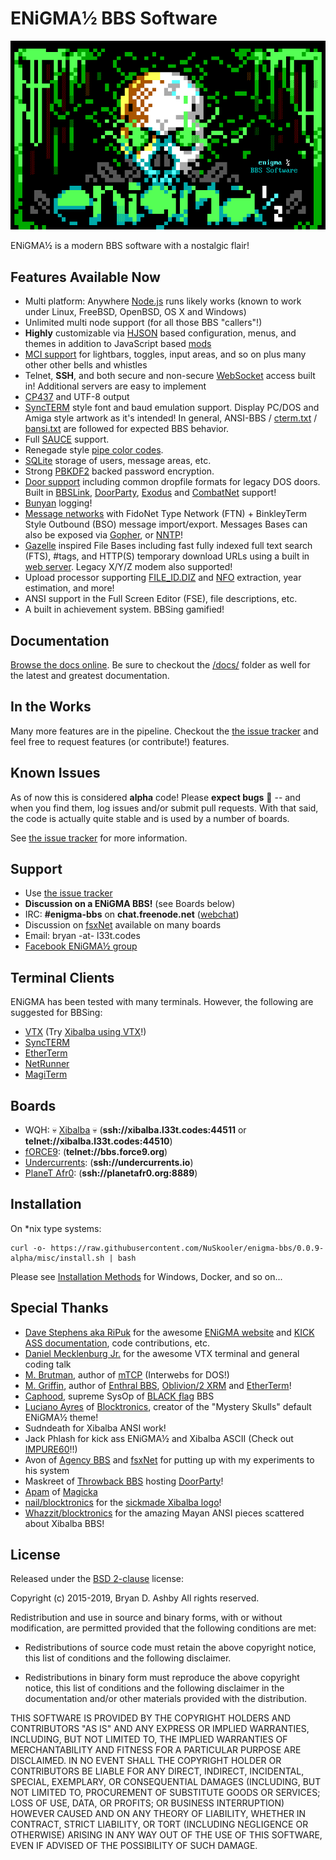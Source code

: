 # ENiGMA½ BBS Software

![ENiGMA½ BBS](docs/assets/images/enigma-bbs.png "ENiGMA½ BBS")

ENiGMA½ is a modern BBS software with a nostalgic flair!


## Features Available Now
 * Multi platform: Anywhere [Node.js](https://nodejs.org/) runs likely works (known to work under Linux, FreeBSD, OpenBSD, OS X and Windows)
 * Unlimited multi node support (for all those BBS "callers"!)
 * **Highly** customizable via [HJSON](http://hjson.org/) based configuration, menus, and themes in addition to JavaScript based [mods](docs/modding/existing-mods.md)
 * [MCI support](docs/art/mci.md) for lightbars, toggles, input areas, and so on plus many other other bells and whistles
 * Telnet, **SSH**, and both secure and non-secure [WebSocket](https://en.wikipedia.org/wiki/WebSocket) access built in! Additional servers are easy to implement
 * [CP437](http://www.ascii-codes.com/) and UTF-8 output
 * [SyncTERM](http://syncterm.bbsdev.net/) style font and baud emulation support. Display PC/DOS and Amiga style artwork as it's intended! In general, ANSI-BBS / [cterm.txt](http://cvs.synchro.net/cgi-bin/viewcvs.cgi/*checkout*/src/conio/cterm.txt?content-type=text%2Fplain&revision=HEAD) / [bansi.txt](http://www.bbsdocumentary.com/library/PROGRAMS/GRAPHICS/ANSI/bansi.txt) are followed for expected BBS behavior.
 * Full [SAUCE](http://www.acid.org/info/sauce/sauce.htm) support.
 * Renegade style [pipe color codes](/docs/configuration/colour-codes.md).
 * [SQLite](http://sqlite.org/) storage of users, message areas, etc.
 * Strong [PBKDF2](https://en.wikipedia.org/wiki/PBKDF2) backed password encryption.
 * [Door support](docs/modding/door-servers.md) including common dropfile formats for legacy DOS doors. Built in [BBSLink](http://bbslink.net/), [DoorParty](http://forums.throwbackbbs.com/), [Exodus](https://oddnetwork.org/exodus/) and [CombatNet](http://combatnet.us/) support!
 * [Bunyan](https://github.com/trentm/node-bunyan) logging!
 * [Message networks](docs/messageareas/message-networks.md) with FidoNet Type Network (FTN) + BinkleyTerm Style Outbound (BSO) message import/export. Messages Bases can also be exposed via [Gopher](docs/servers/gopher.md), or [NNTP](docs/servers/nntp.md)!
 * [Gazelle](https://github.com/WhatCD/Gazelle) inspired File Bases including fast fully indexed full text search (FTS), #tags, and HTTP(S) temporary download URLs using a built in [web server](docs/servers/web-server.md). Legacy X/Y/Z modem also supported!
 * Upload processor supporting [FILE_ID.DIZ](https://en.wikipedia.org/wiki/FILE_ID.DIZ) and [NFO](https://en.wikipedia.org/wiki/.nfo) extraction, year estimation, and more!
 * ANSI support in the Full Screen Editor (FSE), file descriptions, etc.
 * A built in achievement system. BBSing gamified!
 
## Documentation
[Browse the docs online](https://nuskooler.github.io/enigma-bbs/). Be sure to checkout the [/docs/](/docs/) folder as well for the latest and greatest documentation.
 
## In the Works
Many more features are in the pipeline. Checkout the [the issue tracker](https://github.com/NuSkooler/enigma-bbs/issues) and feel free to request features (or contribute!) features.

## Known Issues
As of now this is considered **alpha** code! Please **expect bugs** :bug: -- and when you find them, log issues and/or submit pull requests. With that said, the code is actually quite stable and is used by a number of boards.

See [the issue tracker](https://github.com/NuSkooler/enigma-bbs/issues) for more information.

## Support
* Use [the issue tracker](https://github.com/NuSkooler/enigma-bbs/issues)
* **Discussion on a ENiGMA BBS!** (see Boards below)
* IRC: **#enigma-bbs** on **chat.freenode.net** ([webchat](https://webchat.freenode.net/?channels=enigma-bbs))
* Discussion on [fsxNet](http://bbs.geek.nz/#fsxNet) available on many boards
* Email: bryan -at- l33t.codes
* [Facebook ENiGMA½ group](https://www.facebook.com/groups/enigmabbs/)

## Terminal Clients
ENiGMA has been tested with many terminals. However, the following are suggested for BBSing:
* [VTX](https://github.com/codewar65/VTX_ClientServer) (Try [Xibalba using VTX](https://l33t.codes/vtx/xibalba.html)!)
* [SyncTERM](http://syncterm.bbsdev.net/)
* [EtherTerm](https://github.com/M-griffin/EtherTerm)
* [NetRunner](http://mysticbbs.com/downloads.html)
* [MagiTerm](https://magickabbs.com/index.php/magiterm/)

## Boards
* WQH: :skull: [Xibalba](https://l33t.codes/xibalba-bbs) :skull: (**ssh://xibalba.l33t.codes:44511** or **telnet://xibalba.l33t.codes:44510**)
* [fORCE9](http://bbs.force9.org/): (**telnet://bbs.force9.org**)
* [Undercurrents](https://undercurrents.io): (**ssh://undercurrents.io**)
* [PlaneT Afr0](https://planetafr0.org/): (**ssh://planetafr0.org:8889**)


## Installation
On *nix type systems:
```
curl -o- https://raw.githubusercontent.com/NuSkooler/enigma-bbs/0.0.9-alpha/misc/install.sh | bash
```

Please see [Installation Methods](https://nuskooler.github.io/enigma-bbs/installation/installation-methods.html) for Windows, Docker, and so on...

## Special Thanks
* [Dave Stephens aka RiPuk](https://github.com/davestephens) for the awesome [ENiGMA website](https://enigma-bbs.github.io/) and [KICK ASS documentation](https://nuskooler.github.io/enigma-bbs/), code contributions, etc.
* [Daniel Mecklenburg Jr.](https://github.com/codewar65) for the awesome VTX terminal and general coding talk
* [M. Brutman](http://www.brutman.com/), author of [mTCP](http://www.brutman.com/mTCP/mTCP.html) (Interwebs for DOS!)
* [M. Griffin](https://github.com/M-griffin), author of [Enthral BBS](https://github.com/M-griffin/Enthral), [Oblivion/2 XRM](https://github.com/M-griffin/Oblivion2-XRM) and [EtherTerm](https://github.com/M-griffin/EtherTerm)!
* [Caphood](http://www.reddit.com/user/Caphood), supreme SysOp of [BLACK ƒlag](http://www.bbsnexus.com/directory/listing/blackflag.html) BBS
* [Luciano Ayres](http://www.lucianoayres.com.br/) of [Blocktronics](http://blocktronics.org/), creator of the "Mystery Skulls" default ENiGMA½ theme!
* Sudndeath for Xibalba ANSI work!
* Jack Phlash for kick ass ENiGMA½ and Xibalba ASCII (Check out [IMPURE60](http://pc.textmod.es/pack/impure60/)!!)
* Avon of [Agency BBS](http://bbs.geek.nz/) and [fsxNet](http://bbs.geek.nz/#fsxNet) for putting up with my experiments to his system
* Maskreet of [Throwback BBS](http://www.throwbackbbs.com/) hosting [DoorParty](http://forums.throwbackbbs.com/)!
* [Apam](https://github.com/apamment) of [Magicka](https://magickabbs.com/)
* [nail/blocktronics](http://blocktronics.org/tag/nail/) for the [sickmade Xibalba logo](http://pc.textmod.es/pack/blocktronics-420/n-xbalba.ans)!
* [Whazzit/blocktronics](http://blocktronics.org/tag/whazzit/) for the amazing Mayan ANSI pieces scattered about Xibalba BBS!

## License
Released under the [BSD 2-clause](https://opensource.org/licenses/BSD-2-Clause) license:

Copyright (c) 2015-2019, Bryan D. Ashby
All rights reserved.

Redistribution and use in source and binary forms, with or without
modification, are permitted provided that the following conditions are met:

* Redistributions of source code must retain the above copyright notice, this
  list of conditions and the following disclaimer.

* Redistributions in binary form must reproduce the above copyright notice,
  this list of conditions and the following disclaimer in the documentation
  and/or other materials provided with the distribution.

THIS SOFTWARE IS PROVIDED BY THE COPYRIGHT HOLDERS AND CONTRIBUTORS "AS IS"
AND ANY EXPRESS OR IMPLIED WARRANTIES, INCLUDING, BUT NOT LIMITED TO, THE
IMPLIED WARRANTIES OF MERCHANTABILITY AND FITNESS FOR A PARTICULAR PURPOSE ARE
DISCLAIMED. IN NO EVENT SHALL THE COPYRIGHT HOLDER OR CONTRIBUTORS BE LIABLE
FOR ANY DIRECT, INDIRECT, INCIDENTAL, SPECIAL, EXEMPLARY, OR CONSEQUENTIAL
DAMAGES (INCLUDING, BUT NOT LIMITED TO, PROCUREMENT OF SUBSTITUTE GOODS OR
SERVICES; LOSS OF USE, DATA, OR PROFITS; OR BUSINESS INTERRUPTION) HOWEVER
CAUSED AND ON ANY THEORY OF LIABILITY, WHETHER IN CONTRACT, STRICT LIABILITY,
OR TORT (INCLUDING NEGLIGENCE OR OTHERWISE) ARISING IN ANY WAY OUT OF THE USE
OF THIS SOFTWARE, EVEN IF ADVISED OF THE POSSIBILITY OF SUCH DAMAGE.
